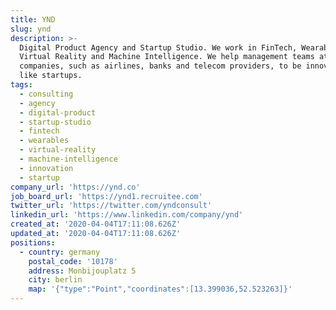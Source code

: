 ```yaml
---
title: YND
slug: ynd
description: >-
  Digital Product Agency and Startup Studio. We work in FinTech, Wearables,
  Virtual Reality and Machine Intelligence. We help management teams at big
  companies, such as airlines, banks and telecom providers, to be innovative
  like startups.
tags:
  - consulting
  - agency
  - digital-product
  - startup-studio
  - fintech
  - wearables
  - virtual-reality
  - machine-intelligence
  - innovation
  - startup
company_url: 'https://ynd.co'
job_board_url: 'https://ynd1.recruitee.com'
twitter_url: 'https://twitter.com/yndconsult'
linkedin_url: 'https://www.linkedin.com/company/ynd'
created_at: '2020-04-04T17:11:08.626Z'
updated_at: '2020-04-04T17:11:08.626Z'
positions:
  - country: germany
    postal_code: '10178'
    address: Monbijouplatz 5
    city: berlin
    map: '{"type":"Point","coordinates":[13.399036,52.523263]}'
---
```

